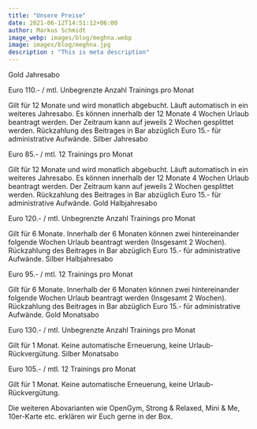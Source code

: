 ```yaml
---
title: "Unsere Preise"
date: 2021-06-12T14:51:12+06:00
author: Markus Schmidt
image_webp: images/blog/meghna.webp
image: images/blog/meghna.jpg
description : "This is meta description"
---
```



Gold Jahresabo
	

Euro 110.- / mtl.
Unbegrenzte Anzahl
Trainings pro Monat

Gilt für 12 Monate und wird monatlich abgebucht. Läuft automatisch in ein weiteres Jahresabo. Es können innerhalb der 12 Monate
4 Wochen Urlaub beantragt werden. Der Zeitraum kann auf jeweils 2 Wochen gesplittet werden. Rückzahlung des Beitrages in Bar abzüglich Euro 15.- für administrative Aufwände.
Silber Jahresabo
	

Euro 85.- / mtl.
12 Trainings pro Monat

Gilt für 12 Monate und wird monatlich abgebucht. Läuft automatisch in ein weiteres Jahresabo. Es können innerhalb der 12 Monate
4 Wochen Urlaub beantragt werden. Der Zeitraum kann auf jeweils 2 Wochen gesplittet werden. Rückzahlung des Beitrages in Bar abzüglich Euro 15.- für administrative Aufwände.
Gold Halbjahresabo
	

Euro 120.- / mtl.
Unbegrenzte Anzahl
Trainings pro Monat

Gilt für 6 Monate. Innerhalb der 6 Monaten können zwei hintereinander folgende Wochen Urlaub beantragt werden (Insgesamt 2 Wochen). Rückzahlung des Beitrages in Bar abzüglich Euro 15.- für administrative Aufwände.
Silber Halbjahresabo
	

Euro 95.- / mtl.
12 Trainings pro Monat

Gilt für 6 Monate. Innerhalb der 6 Monaten können zwei hintereinander folgende Wochen Urlaub beantragt werden (Insgesamt 2 Wochen). Rückzahlung des Beitrages in Bar abzüglich Euro 15.- für administrative Aufwände.
Gold Monatsabo
	

Euro 130.- / mtl.
Unbegrenzte Anzahl
Trainings pro Monat

Gilt für 1 Monat. Keine automatische Erneuerung, keine Urlaub-Rückvergütung.
Silber Monatsabo
	

Euro 105.- / mtl.
12 Trainings pro Monat

Gilt für 1 Monat. Keine automatische Erneuerung, keine Urlaub-Rückvergütung.

Die weiteren Abovarianten wie OpenGym, Strong & Relaxed, Mini & Me, 10er-Karte etc. erklären wir Euch gerne in der Box.